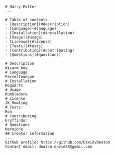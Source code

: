 
      # Harry Potter
      ---

      # Table of contents
      - [Description](#description)
      - [Language](#language)
      - [Installation](#installation)
      - [Usage](#usage)
      - [License](#license)
      - [Tests](#tests)
      - [Contributing](#contributing)
      - [Questions](#questions)

      # Description
      Wizard boy
      # Language
      Parseltoungue
      # Installation
      Hogwarts
      # Usage
      Dumbledore
      # License
      JK Rowling
      # Tests
      Ron
      # Contributing
      Gryffindor
      # Questions
      Hermione
      ## Creator information  
      ---  
      Github profile: https://github.com/DavidVDeaton  
      Contact email: deaton.david88@gmail.com  

  